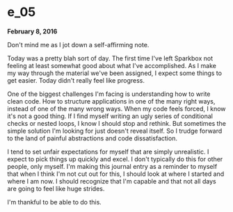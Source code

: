 # e_05

**February 8, 2016**

Don't mind me as I jot down a self-affirming note.

Today was a pretty blah sort of day. The first time I've left Sparkbox not feeling at least somewhat good about what I've accomplished. As I make my way through the material we've been assigned, I expect some things to get easier. Today didn't really feel like progress.

One of the biggest challenges I'm facing is understanding how to write clean code. How to structure applications in one of the many right ways, instead of one of the many wrong ways. When my code feels forced, I know it's not a good thing. If I find myself writing an ugly series of conditional checks or nested loops, I know I should stop and rethink. But sometimes the simple solution I'm looking for just doesn't reveal itself. So I trudge forward to the land of painful abstractions and code dissatisfaction.

I tend to set unfair expectations for myself that are simply unrealistic. I expect to pick things up quickly and excel. I don't typically do this for other people, only myself. I'm making this journal entry as a reminder to myself that when I think I'm not cut out for this, I should look at where I started and where I am now. I should recognize that I'm capable and that not all days are going to feel like huge strides.

I'm thankful to be able to do this.
